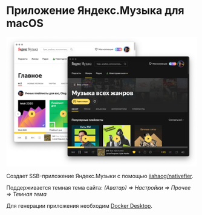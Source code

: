 # Приложение Яндекс.Музыка для macOS

![Яндекс.Музыка для macOS](./app-screenshot.jpg)

Создает SSB-приложение Яндекс.Музыки c помощью 
[jiahaog/nativefier](https://github.com/jiahaog/nativefier).

Поддерживается темная тема сайта: _(Аватар) => Настройки => Прочее => Темная тема_

Для генерации приложения необходим [Docker Desktop](https://www.docker.com/products/docker-desktop).

